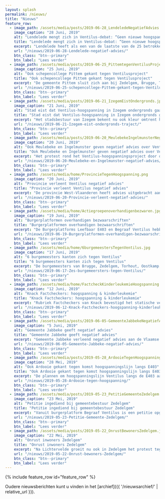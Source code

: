```yaml
---
layout: splash
permalink: /nieuws/
title: "Nieuws"
feature_row:
  - image_path: /assets/media/posts/2019-06-28_LendeledeNegatiefAdvies.jpg
    image_caption: "28 Juni, 2019"
    alt: "Lendelede mengt zich in Ventilus-debat: “Geen nieuwe hoogspanningsmasten op ons grondgebied”"
    title: "Lendelede mengt zich in Ventilus-debat: “Geen nieuwe hoogspanningsmasten op ons grondgebied”"
    excerpt: "Lendelede heeft als een van de laatste van de 25 betrokken gemeentes advies verleend aan de overheid omtrent de plannen met de Ventilus-hoogspanningslijn. Die zou dwars door de provincie lopen en duurzame energie van windparken aan zee naar het binnenland transporteren. “Wij hebben al meer dan ons deel aan hoogspanningsleidingen, bijkomende lijnen zijn uit den boze zijn”, sprak burgemeester Carine Dewaele op de gemeenteraad. "
    url: "/nieuws/2019-06-28-Lendelede-negatief-advies/"
    btn_class: "btn--primary"
    btn_label: "Lees verder"
  - image_path: /assets/media/posts/2019-06-25_PittemtegenVentilusProject.jpg
    image_caption: "25 Juni, 2019"
    alt: "Ook schepencollege Pittem gekant tegen Ventilusproject"
    title: "Ook schepencollege Pittem gekant tegen Ventilusproject"
    excerpt: "De gemeente Pittem sluit zich aan bij Zedelgem, Brugge, Torhout, Wingene, Lichtervelde, Oostkamp, Izegem, Ardooie en Roeselare en geeft een negatief advies aan het Ventilus-hoogspanningsproject. Pittem laat van zich horen omdat de bestaande hoogspanningslijnen in de gemeente mogelijk geüpgraded zouden worden door het Ventilusproject."
    url: "/nieuws/2019-06-25-schepencollege-Pittem-gekant-tegen-Ventilusproject/"
    btn_class: "btn--primary"
    btn_label: "Lees verder"
  - image_path: /assets/media/posts/2019-06-21_IzegemEistOndergronds.jpg
    image_caption: "21 Juni, 2019"
    alt: "Stad eist dat Ventilus-hoogspanning in Izegem ondergronds gaat"
    title: "Stad eist dat Ventilus-hoogspanning in Izegem ondergronds gaat"
    excerpt: "Het stadsbestuur van Izegem bekent nu ook kleur omtrent het Ventilus-hoogspanningsproject. Ze wil dat de nieuwe verbinding op zijn grondgebied helemaal ondergronds wordt aangelegd. Dat werd duidelijk op de Commissie Openbare Werken en Mobiliteit. Vijftig bezorgde burgers kwamen met spandoeken luisteren."
    url: "/nieuws/2019-06-21-Izegem-eist-ondergronds-traject/"
    btn_class: "btn--primary"
    btn_label: "Lees verder"
  - image_path: /assets/media/posts/2019-06-20_MeulebekeIngelmunsterNegatiefAdvies.jpg
    image_caption: "20 Juni, 2019"
    alt: "Ook Meulebeke en Ingelmunster geven negatief advies over Ventilus-project: “Traject via waterwegen of ondergronds is beter”"
    title: "Ook Meulebeke en Ingelmunster geven negatief advies over Ventilus-project: “Traject via waterwegen of ondergronds is beter”"
    excerpt: "Het protest rond het Ventilus-hoogspanningsproject door onze provincie blijft groeien. Een van de mogelijke scenario’s is dat de hoogspanningskabels via Ardooie en Pittem over Meulebeeks en Ingelmunsters grondgebied naar het transformatiestation op de grens van Izegem en Lendelede loopt. Ook Meulebeke en Ingelmunster adviseren nu negatief."
    url: "/nieuws/2019-06-20-Meulebeke-en-Ingelmunster-negatief-advies/"
    btn_class: "btn--primary"
    btn_label: "Lees verder"
  - image_path: /assets/media/home/ProvincieTegenHoogspanning.png
    image_caption: "20 Juni, 2019"
    alt: "Provincie verleent Ventilus negatief advies"
    title: "Provincie verleent Ventilus negatief advies"
    excerpt: "De provincie West-Vlaanderen heeft advies uitgebracht aan de Vlaamse overheid over de aanleg van een nieuwe hoogspanningslijn tussen de zee en het binnenland."
    url: "/nieuws/2019-06-20-Provincie-verleent-negatief-advies/"
    btn_class: "btn--primary"
    btn_label: "Lees verder"
  - image_path: /assets/media/home/Actiegroepenoverhandigenbezwaren.jpg
    image_caption: "19 Juni, 2019"
    alt: "Burgerplatformen overhandigen bezwaarschriften"
    title: "Burgerplatformen overhandigen bezwaarschriften"
    excerpt: "De Burgerplatforms Leefbaar E403 en Begraaf Ventilus hebben in het bijzijn van honderd bezorgde bewoners meer dan 2.500 suggesties, vragen, bezorgdheden en bezwaren over hoogspanningslijn Ventilus bezorgd aan de zeven betrokken gemeentebesturen. "
    url: "/nieuws/2019-06-19-Burgerplatformen-overhandigen-bezwaarschriften/"
    btn_class: "btn--primary"
    btn_label: "Lees verder"
  - image_path: /assets/media/home/6burgemeestersTegenVentilus.jpg
    image_caption: "17 Juni, 2019"
    alt: "6 burgemeesters kanten zich tegen Ventilus"
    title: "6 burgemeesters kanten zich tegen Ventilus"
    excerpt: "De burgemeesters van Brugge, Zedelgem, Torhout, Oostkamp, Wingene en Lichtervelde kanten zich tegen nieuwe hoogspanningslijnen in hun gemeente. "
    url: "/nieuws/2019-06-17-Zes-burgemeersters-tegen-Ventilus/"
    btn_class: "btn--primary"
    btn_label: "Lees verder"
  - image_path: /assets/media/home/FactcheckKinderleukemieHoogspanning.jpg
    image_caption: "12 Juni, 2019"
    alt: "Knack Factcheckers: hoogspanning & kinderleukemie"
    title: "Knack Factcheckers: hoogspanning & kinderleukemie"
    excerpt: "Rubriek Factcheckers van Knack bevestigd het statische verband tussen nabij hoogspanning wonen en kinderleukemie."
    url: "/nieuws/2019-06-12-Knack-Factcheckers-hoogspanning-kinderleukemie/"
    btn_class: "btn--primary"
    btn_label: "Lees verder"
  - image_path: /assets/media/posts/2019-06-05-GemeenteJabbekeNegatiefAdvies.jpg
    image_caption: "5 Juni, 2019"
    alt: "Gemeente Jabbeke geeft negatief advies"
    title: "Gemeente Jabbeke geeft negatief advies"
    excerpt: "Gemeente Jabbeke verleend negatief advies aan de Vlaamse overheid omtrent project Ventilus."
    url: "/nieuws/2019-06-05-Gemeente-Jabbeke-negatief-advies/"
    btn_class: "btn--primary"
    btn_label: "Lees verder"
  - image_path: /assets/media/posts/2019-05-28_ArdooieTegenHoogspanning.jpg
    image_caption: "28 Mei, 2019"
    alt: "Ook Ardooie gekant tegen komst hoogspanningslijn langs E403"
    title: "Ook Ardooie gekant tegen komst hoogspanningslijn langs E403"
    excerpt: "De plannen om hoogspanningslijn Ventilus langs de E403 aan te leggen en dus ook over Ardoois grondgebied te laten passeren, valt niet in goede aarde bij meerderheid en oppositie."
    url: "/nieuws/2019-05-28-Ardooie-tegen-hoogspanning/"
    btn_class: "btn--primary"
    btn_label: "Lees verder"
  - image_path: /assets/media/posts/2019-05-23_PetitieGemeenteZedelgem.jpg
    image_caption: "23 Mei, 2019"
    alt: "Petitie ingediend bij gemeentebestuur Zedelgem"
    title: "Petitie ingediend bij gemeentebestuur Zedelgem"
    excerpt: "Vanuit burgerplatform Begraaf Ventilus is een petitie opgestart en overhandigd aan het gemeentebestuur van Zedelgem."
    url: "/nieuws/2019-05-23-Petitie-Gemeente-Zedelgem/"
    btn_class: "btn--primary"
    btn_label: "Lees verder"
  - image_path: /assets/media/posts/2019-05-22_OnrustBewonersZedelgem.jpg
    image_caption: "22 Mei, 2019"
    alt: "Onrust inwoners Zedelgem"
    title: "Onrust inwoners Zedelgem"
    excerpt: "Na Lichtervelde groeit nu ook in Zedelgem het protest tegen het Ventilusproject van netbeheerder Elia."
    url: "/nieuws/2019-05-22-Onrust-bewoners-Zedelgem/"
    btn_class: "btn--primary"
    btn_label: "Lees verder"
---
```

{% include feature_row id="feature_row" %}

Oudere nieuwsberichten kunt u vinden in het [archief]({{ '/nieuwsarchief/' | relative_url }}).
